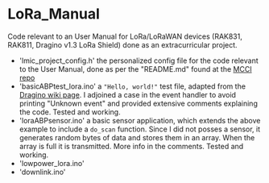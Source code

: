 # LoRa_Manual
Code relevant to an User Manual for LoRa/LoRaWAN devices (RAK831, RAK811, Dragino v1.3 LoRa Shield) done as an extracurricular project.

* 'lmic_project_config.h' the personalized config file for the code relevant to the User Manual, done as per the "README.md" found at the [MCCI repo](https://github.com/mcci-catena/arduino-lmic)
* 'basicABPtest_lora.ino' a `"Hello, world!"` test file, adapted from the [Dragino wiki page](https://wiki.dragino.com/index.php?title=Lora_Shield). I adjoined a case in the event handler to avoid printing "Unknown event" and provided extensive comments explaining the code. Tested and working.
* 'loraABPsensor.ino' a basic sensor application, which extends the above example to include a `do_scan` function. Since I did not posses a sensor, it generates random bytes of data and stores them in an array. When the array is full it is transmitted. More info in the comments. Tested and working.
* 'lowpower_lora.ino'
* 'downlink.ino'


